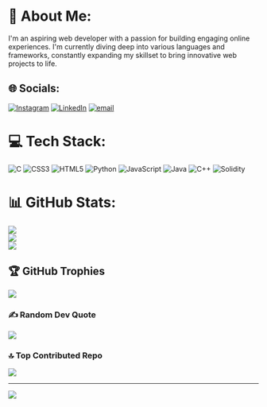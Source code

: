 # 💫 About Me:
I'm an aspiring web developer with a passion for building engaging online experiences. I'm currently diving deep into various languages and frameworks, constantly expanding my skillset to bring innovative web projects to life.


## 🌐 Socials:
[![Instagram](https://img.shields.io/badge/Instagram-%23E4405F.svg?logo=Instagram&logoColor=white)](https://instagram.com/taniyaaaa.singh) 
[![LinkedIn](https://img.shields.io/badge/LinkedIn-%230077B5.svg?logo=linkedin&logoColor=white)]([https://linkedin.com/in/](https://www.linkedin.com/in/taniya-singh-b91b4a326/)) 
[![email](https://img.shields.io/badge/Email-D14836?logo=gmail&logoColor=white)](mailto:taniyas071@gmail.com) 

# 💻 Tech Stack:
![C](https://img.shields.io/badge/c-%2300599C.svg?style=for-the-badge&logo=c&logoColor=white) ![CSS3](https://img.shields.io/badge/css3-%231572B6.svg?style=for-the-badge&logo=css3&logoColor=white) ![HTML5](https://img.shields.io/badge/html5-%23E34F26.svg?style=for-the-badge&logo=html5&logoColor=white) ![Python](https://img.shields.io/badge/python-3670A0?style=for-the-badge&logo=python&logoColor=ffdd54) ![JavaScript](https://img.shields.io/badge/javascript-%23323330.svg?style=for-the-badge&logo=javascript&logoColor=%23F7DF1E) ![Java](https://img.shields.io/badge/java-%23ED8B00.svg?style=for-the-badge&logo=openjdk&logoColor=white) ![C++](https://img.shields.io/badge/c++-%2300599C.svg?style=for-the-badge&logo=c%2B%2B&logoColor=white) ![Solidity](https://img.shields.io/badge/Solidity-%23363636.svg?style=for-the-badge&logo=solidity&logoColor=white)
# 📊 GitHub Stats:
![](https://github-readme-stats.vercel.app/api?username=lunar-01&theme=dark&hide_border=false&include_all_commits=false&count_private=false)<br/>
![](https://nirzak-streak-stats.vercel.app/?user=lunar-01&theme=dark&hide_border=false)<br/>
![](https://github-readme-stats.vercel.app/api/top-langs/?username=lunar-01&theme=dark&hide_border=false&include_all_commits=false&count_private=false&layout=compact)

## 🏆 GitHub Trophies
![](https://github-profile-trophy.vercel.app/?username=lunar-01&theme=radical&no-frame=false&no-bg=true&margin-w=4)

### ✍️ Random Dev Quote
![](https://quotes-github-readme.vercel.app/api?type=horizontal&theme=radical)

### 🔝 Top Contributed Repo
![](https://github-contributor-stats.vercel.app/api?username=lunar-01&limit=5&theme=dark&combine_all_yearly_contributions=true)

---
[![](https://visitcount.itsvg.in/api?id=lunar-01&icon=0&color=0)](https://visitcount.itsvg.in)

<!-- Proudly created with GPRM ( https://gprm.itsvg.in ) -->
